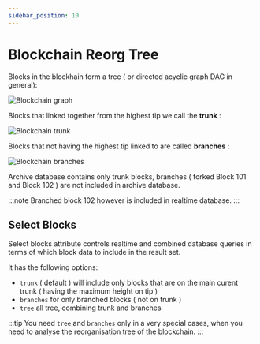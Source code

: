 ```yaml
---
sidebar_position: 10
---
```


# Blockchain Reorg Tree


Blocks in the blockhain form a tree ( or directed acyclic graph DAG in general):

![Blockchain graph](/img/diagrams/tree.png)

Blocks that linked together from the highest tip we call the __trunk__ :

![Blockchain trunk](/img/diagrams/trunk.png)

Blocks that not having the highest tip linked to are called __branches__ :

![Blockchain branches](/img/diagrams/branches.png)

Archive database contains only trunk blocks, branches ( forked Block 101 and Block 102 )
are not included in archive database.

:::note
Branched block 102 however is included in realtime database.
:::
## Select Blocks



Select blocks attribute controls realtime and combined database queries in terms of which block data 
to include in the result set.

It has the following options:

* ```trunk``` ( default ) will include only blocks that are on the main curent trunk ( having the maximum height on tip )
* ```branches``` for only branched blocks ( not on trunk )
* ```tree``` all tree, combining trunk and branches

:::tip
You need ```tree``` and ```branches``` only in a very special cases, when you need to analyse the reorganisation tree
of the blockchain.
:::
